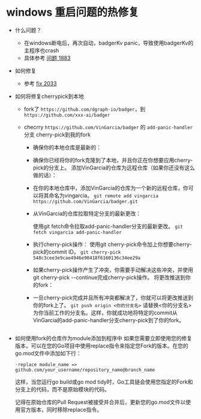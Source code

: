 # windows 重启问题的热修复

* 什么问题？
  * 在windows断电后，再次自动，badgerKv panic，导致使用badgerKv的主程序也crash
  * 具体参考 [问题 1883](https://github.com/dgraph-io/badger/issues/1883)

* 如何修复
  * 参考 [fix 2033](https://github.com/dgraph-io/badger/pull/2033)

* 如何将修复cherrypick到本地
  * fork了 `https://github.com/dgraph-io/badger`，到 `https://github.com/xxx-ai/badger`
  * checrry `https://github.com/VinGarcia/badger` 的 `add-panic-handler` 分支 cherry-pick到我的fork
    * 确保你的本地仓库是最新的：

    * 确保你已经将你的fork克隆到了本地，并且你正在你想要应用cherry-pick的分支上。
    添加VinGarcia的仓库为远程仓库（如果你还没有这么做的话）：

    * 在你的本地仓库中，添加VinGarcia的仓库为一个新的远程仓库，你可以将其命名为vingarcia。
     `git remote add vingarcia https://github.com/VinGarcia/badger.git`

    * 从VinGarcia的仓库拉取特定分支的最新更改：

        使用git fetch命令拉取add-panic-handler分支的最新更改。
        `git fetch vingarcia add-panic-handler`
    * 执行cherry-pick操作：
        使用git cherry-pick命令加上你想要cherry-pick的commit ID。
        `git cherry-pick 548c3cee3e9cae4946e90418f6160136c34ee29a`

    * 如果cherry-pick操作产生了冲突，你需要手动解决这些冲突，并使用git cherry-pick --continue完成cherry-pick操作。
    将更改推送到你的fork：

    * 一旦cherry-pick完成并且所有冲突都解决了，你就可以将更改推送到你的fork上了。
        `git push origin <你的分支名>`
        请替换<你的分支名>为你当前工作的分支名。这样，你就成功地将特定的commit从VinGarcia的add-panic-handler分支cherry-pick到了你的fork。

    ```
* 如何使用fork的仓库作为module添加到程序中
  如果您需要立即使用您的修复版本，可以在您的Go项目中使用replace指令来指定您Fork的版本。在您的go.mod文件中添加如下行：
  
  `·replace module_name => github.com/your_username/repository_name@branch_name`

  这样，当您运行go build或go mod tidy时，Go工具链会使用您指定的Fork和分支上的代码，而不是原始模块的代码。

  记得在原始仓库的Pull Request被接受并合并后，更新您的go.mod文件以使用官方版本，同时移除replace指令。